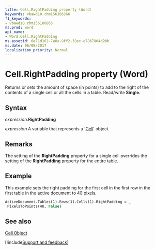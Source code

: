 ```yaml
---
title: Cell.RightPadding property (Word)
keywords: vbawd10.chm156106866
f1_keywords:
- vbawd10.chm156106866
ms.prod: word
api_name:
- Word.Cell.RightPadding
ms.assetid: 6e71d162-7a8a-9ff2-38ec-c7867804d28b
ms.date: 06/08/2017
localization_priority: Normal
---
```



# Cell.RightPadding property (Word)

Returns or sets the amount of space (in points) to add to the right of the contents of a single cell or all the cells in a table. Read/write  **Single**.


## Syntax

_expression_.**RightPadding**

_expression_ A variable that represents a '[Cell](Word.Cell.md)' object.


## Remarks

The setting of the  **RightPadding** property for a single cell overrides the setting of the **RightPadding** property for the entire table.


## Example

This example sets the right padding for the first cell in the first row in the first table in the active document to 40 pixels.


```vb
ActiveDocument.Tables(1).Rows(1).Cells(1).RightPadding = _ 
 PixelsToPoints(40, False)
```


## See also


[Cell Object](Word.Cell.md)

[!include[Support and feedback](~/includes/feedback-boilerplate.md)]